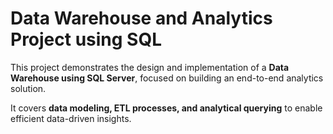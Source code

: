 # Data Warehouse and Analytics Project using SQL

This project demonstrates the design and implementation of a **Data Warehouse using SQL Server**, focused on building an end-to-end analytics solution.

It covers **data modeling, ETL processes, and analytical querying** to enable efficient data-driven insights.
